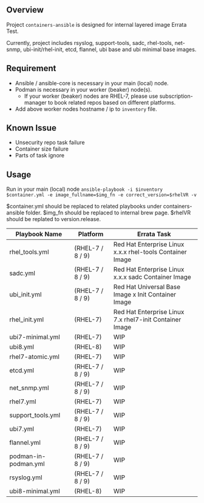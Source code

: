## Overview

Project `containers-ansible` is designed for internal layered image Errata Test.

Currently, project includes rsyslog, support-tools, sadc, rhel-tools, net-snmp, ubi-init/rhel-init, etcd, flannel, ubi base and ubi minimal base images.

## Requirement

- Ansible / ansible-core is necessary in your main (local) node.
- Podman is necessary in your worker (beaker) node(s).
  - If your worker (beaker) nodes are RHEL-7, please use subscription-manager to book related repos based on different platforms.
- Add above worker nodes hostname / ip to `inventory` file.

## Known Issue

- Unsecurity repo task failure
- Container size failure
- Parts of task ignore

## Usage

Run in your main (local) node `ansible-playbook -i $inventory $container.yml -e image_fullname=$img_fn -e correct_version=$rhelVR -v`

$container.yml should be replaced to related playbooks under containers-ansible folder. 
$img_fn should be replaced to internal brew page. 
$rhelVR should be replated to version.release.

|**Playbook Name**|**Platform**|**Errata Task**|
|---|---|---|
|rhel_tools.yml|(RHEL-7 / 8 / 9)|Red Hat Enterprise Linux x.x.x rhel-tools Container Image|
|sadc.yml|(RHEL-7 / 8 / 9)|Red Hat Enterprise Linux x.x.x sadc Container Image|
|ubi_init.yml|(RHEL-7 / 8 / 9)|Red Hat Universal Base Image x Init Container Image |
|rhel_init.yml|(RHEL-7)|Red Hat Enterprise Linux 7.x rhel7-init Container Image|
|ubi7-minimal.yml|(RHEL-7) |WIP|
|ubi8.yml| (RHEL-8) | WIP|
|rhel7-atomic.yml| (RHEL-7) |WIP|
|etcd.yml|(RHEL-7 / 8 / 9)|WIP |
|net_snmp.yml|(RHEL-7 / 8 / 9)|WIP|
|rhel7.yml| (RHEL-7)| WIP|
|support_tools.yml|(RHEL-7 / 8 / 9)|WIP |
|ubi7.yml| (RHEL-7)| WIP|
|flannel.yml|(RHEL-7 / 8 / 9)|WIP|
|podman-in-podman.yml|(RHEL-7 / 8 / 9)|WIP |
|rsyslog.yml|(RHEL-7 / 8 / 9)|WIP |
|ubi8-minimal.yml| (RHEL-8)| WIP|
